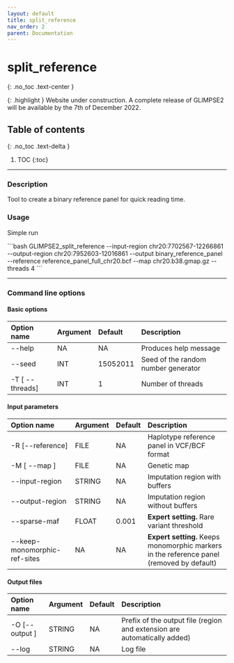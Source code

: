 ```yaml
---
layout: default
title: split_reference
nav_order: 2
parent: Documentation
---
```

# split_reference
{: .no_toc .text-center }

{: .highlight }
Website under construction. A complete release of GLIMPSE2 will be available by the 7th of December 2022.


## Table of contents
{: .no_toc .text-delta }

1. TOC
{:toc}

---

### Description
Tool to create a binary reference panel for quick reading time.

### Usage
Simple run

<div class="code-example" markdown="1">
```bash
GLIMPSE2_split_reference --input-region chr20:7702567-12266861 --output-region chr20:7952603-12016861 --output binary_reference_panel --reference reference_panel_full_chr20.bcf --map chr20.b38.gmap.gz --threads 4
```
</div>

---

### Command line options

#### Basic options

| Option name 	       | Argument| Default  | Description |
|:---------------------|:--------|:---------|:-------------------------------------|
| \-\-help             | NA      | NA       | Produces help message |
| \-\-seed             | INT     | 15052011 | Seed of the random number generator  |
| \-T \[ \-\-threads\] | INT     | 1        | Number of threads |



#### Input parameters

| Option name 	       | Argument| Default  | Description |
|:---------------------|:--------|:---------|:-------------------------------------|
| \-R \[\-\-reference\]| FILE    | NA       | Haplotype reference panel in VCF/BCF format |
| \-M \[ \-\-map \]    | FILE    | NA       | Genetic map |
| \-\-input-region     | STRING  | NA       | Imputation region with buffers |
| \-\-output-region    | STRING  | NA       | Imputation region without buffers |
| \-\-sparse-maf       | FLOAT   | 0.001   | **Expert setting.** Rare variant threshold |
| \-\-keep-monomorphic-ref-sites | NA       | NA       | **Expert setting.** Keeps monomorphic markers in the reference panel (removed by default) |

#### Output files

| Option name 	       | Argument| Default  | Description |
|:---------------------|:--------|:---------|:-------------------------------------|
| \-O \[\-\-output \]  | STRING  | NA       | Prefix of the output file (region and extension are automatically added) |
| \-\-log              | STRING  | NA       | Log file  |

